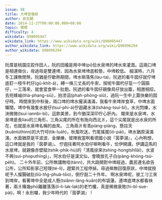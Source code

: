 ```yaml
---
issue: 98
title: 大埤苦傷悲
author: 邱文錫
date: 2014-11-27T00:00:00.000+08:00
topic: 懷想
difficulty: 4
wikidata: Q98095447
wikidata_link: https://www.wikidata.org/wiki/Q98095447
author_wikidata_link: https://www.wikidata.org/wiki/Q98096294
author_wikidata: Q98096294
---
```

阮厝是桃園庄跤作田人，阮的田攏是用中埤(pi)佮水泉埤的埤水來灌溉。這兩口埤是相連做伙，毋過毋是雙連埤，因為水泉埤埤底較懸，中埤較低。
細漢時，六月冬工課無閒煞，阮猶是佇歇熱期間，埤水嘛落焦(làu-ta)，阮遮的看牛囡仔就佇埤底釘一枝牛杙仔(gû-khı̍t-á)，縛一條三丈長的牛索，按呢牛圍杙仔踅一个圓箍仔，一工落來，就會當食甲一肚飽。阮遮的看牛囡仔親像鳥仔放出籠，相邀相招，去挓蜂岫(thà-phang-siū)，拍滂泅(phah-phōng-siû)，過阮一生中上蓋快樂的囡仔時。
時間來到中秋後，兩口埤的埤水攏滇滿滿，我看牛來埤岸食草，中埤水面曠闊，埤中有幾隻水披仔(tsuí-phi-á)佇遐藏水沬(tshàng-tsuí-bī)，水光閃爍，水泱微微(tsuí-iannbi-bi)，這款美景，到今猶深深印佇心肝內。
閣來是水泉埤，水泉埤是長liau的三角形，三角尖尾的所在有拖向西北爿，這个尖尾就是出水泉的所在，也就是水泉埤名稱的由來。
三角兩爿有青piàng-piàng、懸拄天(kuântúthinn)的大竹埒(tik-lua̍h)，秋風吹送，竹尾搖擺(iô-pái)，埤水猶原滇滿滿，水面猶原是平波波、金爍爍，彼陣我當咧看德國小說『茵夢湖』，心內咧想，這口埤就是我的『茵夢湖』。
佇遐拄著阿水伯仔嘛咧看牛，佮伊開講，伊講這馬的水泉埤，就親像赤壁賦(tshik-phik-hù)的「清風徐來(tshing-hongtshîlâi)，水波不興(suí-phoputhing)」，阿水伯仔是漢文仙，會曉放孔子白(pàng-khóng-tsú-pe̍h)。
二十外年前，公所無講無呾(tànn)，共大路開對中埤經過，農民連名欲告公所，公所知影家己短理(té-lí)，趕緊共工程停掉。毋過嘛無回復原狀，中埤就按呢予人㨨腸破肚(liû-tn̂g-phuà-tōo)，倒佇遐二十外年。
啊水泉埤呢，彼工刁工來到埤岸，看著埤中全是成人懸(tsiânn-lâng-kuân)的布袋蓮，連埤底埤水都看袂著，兩爿賰幾phō離離落落(li-li-lak-lak)的老竹欉，真是稀微衰敗(hi-bî-sue-pài)，啊！永別囉，我少年時代的『茵夢湖』！